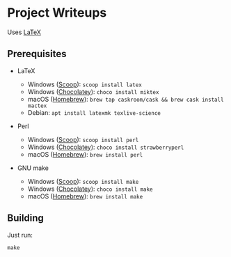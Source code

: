 [Wikibook-LaTeX]: https://en.wikibooks.org/wiki/LaTeX
[Scoop]: https://scoop.sh/
[Chocolatey]: https://chocolatey.org/
[Homebrew]: https://brew.sh/

# Project Writeups

Uses [LaTeX][Wikibook-LaTeX]

## Prerequisites

- LaTeX

  - Windows ([Scoop]): `scoop install latex`
  - Windows ([Chocolatey]): `choco install miktex`
  - macOS ([Homebrew]): `brew tap caskroom/cask && brew cask install mactex`
  - Debian: `apt install latexmk texlive-science`

- Perl

  - Windows ([Scoop]): `scoop install perl`
  - Windows ([Chocolatey]): `choco install strawberryperl`
  - macOS ([Homebrew]): `brew install perl`

- GNU make

  - Windows ([Scoop]): `scoop install make`
  - Windows ([Chocolatey]): `choco install make`
  - macOS ([Homebrew]): `brew install make`

## Building

Just run:

    make
